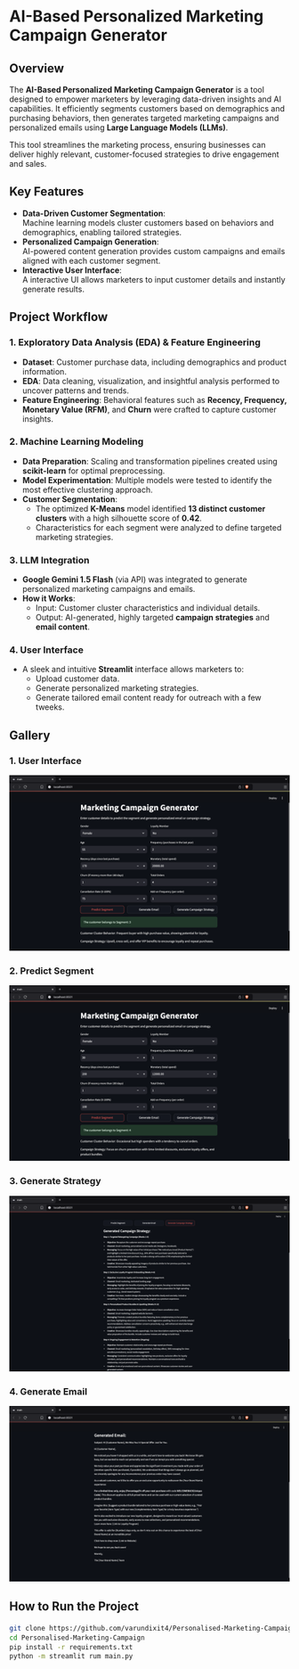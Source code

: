 # **AI-Based Personalized Marketing Campaign Generator** 

## **Overview**  
The **AI-Based Personalized Marketing Campaign Generator** is a tool designed to empower marketers by leveraging data-driven insights and AI capabilities. It efficiently segments customers based on demographics and purchasing behaviors, then generates targeted marketing campaigns and personalized emails using **Large Language Models (LLMs)**. 

This tool streamlines the marketing process, ensuring businesses can deliver highly relevant, customer-focused strategies to drive engagement and sales.

## **Key Features** 

- **Data-Driven Customer Segmentation**:  
   Machine learning models cluster customers based on behaviors and demographics, enabling tailored strategies.  
- **Personalized Campaign Generation**:  
   AI-powered content generation provides custom campaigns and emails aligned with each customer segment.  
- **Interactive User Interface**:  
   A interactive UI allows marketers to input customer details and instantly generate results.  

## **Project Workflow** 

### **1. Exploratory Data Analysis (EDA) & Feature Engineering** 
- **Dataset**: Customer purchase data, including demographics and product information.  
- **EDA**: Data cleaning, visualization, and insightful analysis performed to uncover patterns and trends.  
- **Feature Engineering**: Behavioral features such as **Recency, Frequency, Monetary Value (RFM)**, and **Churn** were crafted to capture customer insights.  

### **2. Machine Learning Modeling**   
- **Data Preparation**: Scaling and transformation pipelines created using **scikit-learn** for optimal preprocessing.  
- **Model Experimentation**: Multiple models were tested to identify the most effective clustering approach.  
- **Customer Segmentation**:  
   - The optimized **K-Means** model identified **13 distinct customer clusters** with a high silhouette score of **0.42**.  
   - Characteristics for each segment were analyzed to define targeted marketing strategies.  

### **3. LLM Integration**  
- **Google Gemini 1.5 Flash** (via API) was integrated to generate personalized marketing campaigns and emails.  
- **How it Works**:  
   - Input: Customer cluster characteristics and individual details.  
   - Output: AI-generated, highly targeted **campaign strategies** and **email content**.  

### **4. User Interface**  
- A sleek and intuitive **Streamlit** interface allows marketers to:  
   - Upload customer data.  
   - Generate personalized marketing strategies.  
   - Generate tailored email content ready for outreach with a few tweeks.

## **Gallery** 

### **1. User Interface**
![user-interface](Gallery/UI.png)

### **2. Predict Segment**
![predict-segment](Gallery/Predict-Segment.png)

### **3. Generate Strategy**
![generate-strategy](Gallery/Generate-Strategy.png)

### **4. Generate Email**
![generate-email](Gallery/Generate-Email.png)




## **How to Run the Project** 

   ```bash
   git clone https://github.com/varundixit4/Personalised-Marketing-Campaign.git
   cd Personalised-Marketing-Campaign
   pip install -r requirements.txt
   python -m streamlit rum main.py
    
